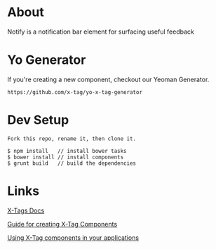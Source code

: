 # About

Notify is a notification bar element for surfacing useful feedback

# Yo Generator

If you're creating a new component, checkout our Yeoman Generator.

```
https://github.com/x-tag/yo-x-tag-generator
```

# Dev Setup

```
Fork this repo, rename it, then clone it.

$ npm install	// install bower tasks
$ bower install	// install components
$ grunt build   // build the dependencies

```

# Links

[X-Tags Docs](http://x-tags.org/docs)

[Guide for creating X-Tag Components](https://github.com/x-tag/core/wiki/Creating-X-Tag-Components)

[Using X-Tag components in your applications](https://github.com/x-tag/core/wiki/Using-our-Web-Components-in-Your-Application)


